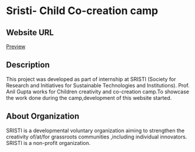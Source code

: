 # Sristi- Child Co-creation camp


## Website URL 

[Preview](https://jeetmpatel1.github.io/child_sristi/) 


## Description

This project was developed as part of internship at SRISTI (Society for Research and Initiatives for Sustainable Technologies and Institutions). Prof. Anil Gupta works for Children creativity and co-creation camp.To showcase the work done during the camp,development of this website started.

## About Organization
SRISTI is a developmental voluntary organization aiming to strengthen the creativity of/at/for grassroots communities ,including individual innovators. SRISTI is a non-profit organization.
